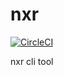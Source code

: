 nxr
===

 [![CircleCI](https://circleci.com/gh/aruhan/nxr.svg?style=shield)](https://circleci.com/gh/aruhan/nxr)

nxr cli tool

